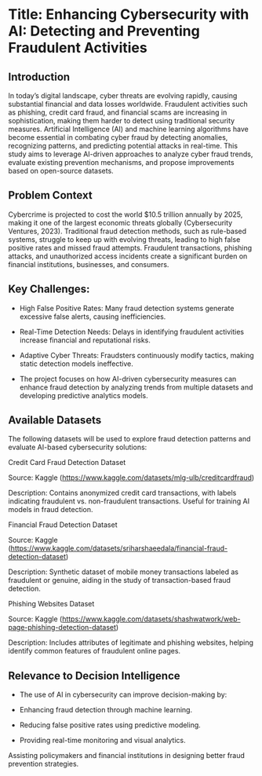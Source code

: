 # Title: Enhancing Cybersecurity with AI: Detecting and Preventing Fraudulent Activities

##  Introduction

In today’s digital landscape, cyber threats are evolving rapidly, causing substantial financial and data losses worldwide. Fraudulent activities such as phishing, credit card fraud, and financial scams are increasing in sophistication, making them harder to detect using traditional security measures. Artificial Intelligence (AI) and machine learning algorithms have become essential in combating cyber fraud by detecting anomalies, recognizing patterns, and predicting potential attacks in real-time. This study aims to leverage AI-driven approaches to analyze cyber fraud trends, evaluate existing prevention mechanisms, and propose improvements based on open-source datasets.

## Problem Context

Cybercrime is projected to cost the world $10.5 trillion annually by 2025, making it one of the largest economic threats globally (Cybersecurity Ventures, 2023). Traditional fraud detection methods, such as rule-based systems, struggle to keep up with evolving threats, leading to high false positive rates and missed fraud attempts. Fraudulent transactions, phishing attacks, and unauthorized access incidents create a significant burden on financial institutions, businesses, and consumers.

## Key Challenges:

- High False Positive Rates: Many fraud detection systems generate excessive false alerts, causing inefficiencies.

- Real-Time Detection Needs: Delays in identifying fraudulent activities increase financial and reputational risks.

- Adaptive Cyber Threats: Fraudsters continuously modify tactics, making static detection models ineffective.

- The project focuses on how AI-driven cybersecurity measures can enhance fraud detection by analyzing trends from multiple datasets and developing predictive analytics models.

## Available Datasets

The following datasets will be used to explore fraud detection patterns and evaluate AI-based cybersecurity solutions:

Credit Card Fraud Detection Dataset

Source: Kaggle (https://www.kaggle.com/datasets/mlg-ulb/creditcardfraud)

Description: Contains anonymized credit card transactions, with labels indicating fraudulent vs. non-fraudulent transactions. Useful for training AI models in fraud detection.

Financial Fraud Detection Dataset

Source: Kaggle (https://www.kaggle.com/datasets/sriharshaeedala/financial-fraud-detection-dataset)

Description: Synthetic dataset of mobile money transactions labeled as fraudulent or genuine, aiding in the study of transaction-based fraud detection.

Phishing Websites Dataset

Source: Kaggle (https://www.kaggle.com/datasets/shashwatwork/web-page-phishing-detection-dataset)

Description: Includes attributes of legitimate and phishing websites, helping identify common features of fraudulent online pages.

## Relevance to Decision Intelligence

- The use of AI in cybersecurity can improve decision-making by:

- Enhancing fraud detection through machine learning.

- Reducing false positive rates using predictive modeling.

- Providing real-time monitoring and visual analytics.

Assisting policymakers and financial institutions in designing better fraud prevention strategies.
